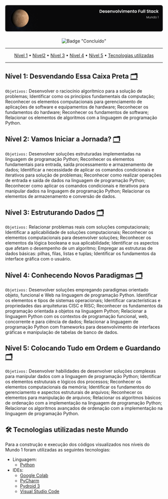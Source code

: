 ![Capa do Mundo 1](../.github/capa-mundo1.svg)
---

<div align="center">

![Badge "Concluído"](http://img.shields.io/badge/status-concluído-green?style=for-the-badge)

---

[Nível 1](#nivel-1-desvendando-essa-caixa-preta-) • [Nível2](#nivel-2-vamos-iniciar-a-jornada-) • [Nível 3](#nivel-3-estruturando-dados-) • [Nível 4](#nivel-4-conhecendo-novos-paradigmas-) • [Nível 5](#nivel-5-colocando-tudo-em-ordem-e-guardando-) • [Tecnologias utilizadas](#-tecnologias-utilizadas-neste-mundo)

---

</div>

## Nível 1: Desvendando Essa Caixa Preta [🗂](./nivel1/README.md)

`Objetivos:` Desenvolver o raciocínio algorítmico para a solução de problemas; Identificar como os princípios fundamentais da computação; Reconhecer os elementos computacionais para gerenciamento de aplicações de software e equipamentos de hardware; Reconhecer os fundamentos do hardware; Reconhecer os fundamentos de software; Relacionar os elementos de algoritmos com a linguagem de programação Python.

## Nível 2: Vamos Iniciar a Jornada? [🗂](./nivel2/README.md)

`Objetivos:` Desenvolver soluções estruturadas implementadas na linguagem de programação Python; Reconhecer os elementos fundamentais para entrada, saída processamento e armazenamento de dados; Identificar a necessidade de aplicar os comandos condicionais e iterativos para solução de problemas; Reconhecer como realizar operações de entrada e saída de dados na linguagem de programação Python; Reconhecer como aplicar os comandos condicionais e iterativos para manipular dados na linguagem de programação Python; Relacionar os elementos de armazenamento e conversão de dados.

## Nível 3: Estruturando Dados [🗂](./nivel3/README.md)

`Objetivos:` Relacionar problemas reais com soluções computacionais; Identificar a aplicabilidade de soluções computacionais; Reconhecer os elementos computacionais para desenvolver soluções; Reconhecer os elementos da lógica booleana e sua aplicabilidade; Identificar os aspectos que afetam o desempenho de um algoritmo; Empregar as estruturas de dados básicas: pilhas, filas, listas e tuplas; Identificar os fundamentos da interface gráfica com o usuário.

## Nível 4: Conhecendo Novos Paradigmas [🗂](./nivel4/README.md)

`Objetivos:` Desenvolver soluções empregando paradigmas orientado objeto, funcional e Web na linguagem de programação Python. Identificar os elementos e tipos de sistemas operacionais; Identificar características e propriedades das arquiteturas CISC e RISC; Reconhecer os fundamentos da programação orientada a objetos na linguagem Python; Relacionar a linguagem Python com os contextos de programação funcional, web, concorrente e para ciência de dados; Relacionar a linguagem de programação Python com frameworks para desenvolvimento de interfaces gráficas e manipulação de tabelas de banco de dados.

## Nível 5: Colocando Tudo em Ordem e Guardando [🗂](./nivel5/README.md)

`Objetivos:` Desenvolver habilidades de desenvolver soluções complexas para manipular dados com a linguagem de programação Python; Identificar os elementos estruturais e lógicos dos processos; Reconhecer os elementos computacionais da memória; Identificar os fundamentos do gerenciamento e aspectos estruturais de arquivos; Reconhecer os elementos para manipulação de arquivos; Relacionar os algoritmos básicos de ordenação com a implementação na linguagem de programação Python; Relacionar os algoritmos avançados de ordenação com a implementação na linguagem de programação Python.

## 🛠 Tecnologias utilizadas neste Mundo

Para a construção e execução dos códigos visualizados nos níveis do Mundo 1 foram utilizadas as seguintes tecnologias:

- Linguagem:
  - [Python](https://www.python.org/)
- IDEs:
  - [Google Colab](https://colab.research.google.com/)
  - [PyCharm](https://www.jetbrains.com/pt-br/pycharm/)
  - [Pydroid 3](https://play.google.com/store/apps/details?id=ru.iiec.pydroid3)
  - [Visual Studio Code](https://code.visualstudio.com/)
